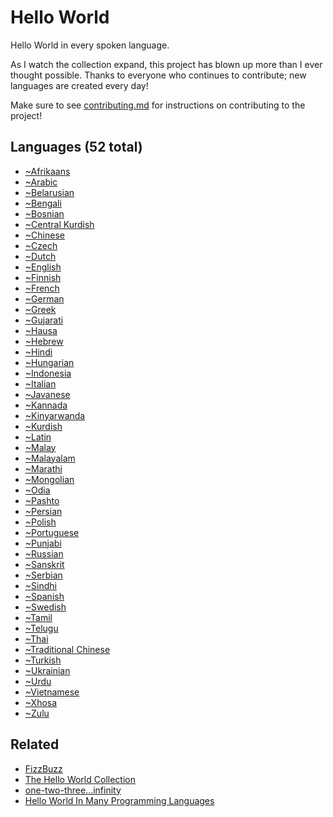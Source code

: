 # Hello World

Hello World in every spoken language.

As I watch the collection expand, this project has blown up more than I ever thought possible.
Thanks to everyone who continues to contribute; new languages are created every day!

Make sure to see [contributing.md](/contributing.md) for instructions on contributing to the project!

<!--Languages start-->
## Languages (52 total)

* [~Afrikaans](a/~Afrikaans)
* [~Arabic](a/~Arabic)
* [~Belarusian](b/~Belarusian)
* [~Bengali](b/~Bengali)
* [~Bosnian](b/~Bosnian)
* [~Central Kurdish](c/~Central%20Kurdish)
* [~Chinese](c/~Chinese)
* [~Czech](c/~Czech)
* [~Dutch](d/~Dutch)
* [~English](e/~English)
* [~Finnish](f/~Finnish)
* [~French](f/~French)
* [~German](g/~German)
* [~Greek](g/~Greek)
* [~Gujarati](g/~Gujarati)
* [~Hausa](h/~Hausa)
* [~Hebrew](h/~Hebrew)
* [~Hindi](h/~Hindi)
* [~Hungarian](h/~Hungarian)
* [~Indonesia](i/~Indonesia)
* [~Italian](i/~Italian)
* [~Javanese](j/~Javanese)
* [~Kannada](k/~Kannada)
* [~Kinyarwanda](k/~Kinyarwanda)
* [~Kurdish](k/~Kurdish)
* [~Latin](l/~Latin)
* [~Malay](m/~Malay)
* [~Malayalam](m/~Malayalam)
* [~Marathi](m/~Marathi)
* [~Mongolian](m/~Mongolian)
* [~Odia](o/~Odia)
* [~Pashto](p/~Pashto)
* [~Persian](p/~Persian)
* [~Polish](p/~Polish)
* [~Portuguese](p/~Portuguese)
* [~Punjabi](p/~Punjabi)
* [~Russian](r/~Russian)
* [~Sanskrit](s/~Sanskrit)
* [~Serbian](s/~Serbian)
* [~Sindhi](s/~Sindhi)
* [~Spanish](s/~Spanish)
* [~Swedish](s/~Swedish)
* [~Tamil](t/~Tamil)
* [~Telugu](t/~Telugu)
* [~Thai](t/~Thai)
* [~Traditional Chinese](t/~Traditional%20Chinese)
* [~Turkish](t/~Turkish)
* [~Ukrainian](u/~Ukrainian)
* [~Urdu](u/~Urdu)
* [~Vietnamese](v/~Vietnamese)
* [~Xhosa](x/~Xhosa)
* [~Zulu](z/~Zulu)
<!--Languages end-->

## Related

- [FizzBuzz](https://github.com/zenware/FizzBuzz)
- [The Hello World Collection](http://helloworldcollection.de/)
- [one-two-three...infinity](https://github.com/clarkzjw/one-two-three...infinity)
- [Hello World In Many Programming Languages](https://wiki.c2.com/?HelloWorldInManyProgrammingLanguages)
